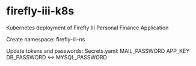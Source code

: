 # firefly-iii-k8s
Kubernetes deployment of Firefly III Personal Finance Application

Create namespace: firefly-iii-ns

Update tokens and passwords:
Secrets.yaml:
    MAIL_PASSWORD
    APP_KEY
    DB_PASSWORD <-> MYSQL_PASSWORD